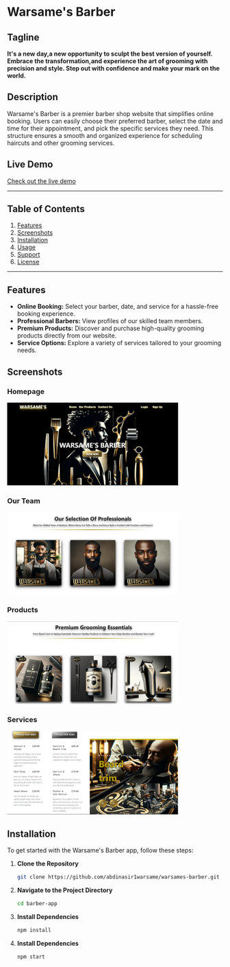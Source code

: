 # Warsame's Barber

## Tagline

**It's a new day,a new opportunity to sculpt the best version of yourself. Embrace the transformation,and experience the art of grooming with precision and style. Step out with confidence and make your mark on the world.**

## Description

Warsame's Barber is a premier barber shop website that simplifies online booking. Users can easily choose their preferred barber, select the date and time for their appointment, and pick the specific services they need. This structure ensures a smooth and organized experience for scheduling haircuts and other grooming services.

## Live Demo

[Check out the live demo](https://barber-site-seven.vercel.app/)

---

## Table of Contents

1. [Features](#features)
2. [Screenshots](#screenshots)
3. [Installation](#installation)
4. [Usage](#usage)
5. [Support](#support)
6. [License](#license)

---

## Features

- **Online Booking:** Select your barber, date, and service for a hassle-free booking experience.
- **Professional Barbers:** View profiles of our skilled team members.
- **Premium Products:** Discover and purchase high-quality grooming products directly from our website.
- **Service Options:** Explore a variety of services tailored to your grooming needs.

## Screenshots

### Homepage

<img src="./src/assets/screenshots/banner.png" alt="Homepage Banner" width="400">

### Our Team

<img src="./src/assets/screenshots/employees.png" alt="Employees" width="400">

### Products

<img src="./src/assets/screenshots/products.png" alt="Products" width="400">

### Services

<img src="./src/assets/screenshots/services.png" alt="Services" width="400">

## Installation

To get started with the Warsame's Barber app, follow these steps:

1. **Clone the Repository**
   ```bash
   git clone https://github.com/abdinasir1warsame/warsames-barber.git
   ```
2. **Navigate to the Project Directory**

   ```bash
   cd barber-app
   ```

3. **Install Dependencies**
   ```bash
   npm install
   ```
4. **Install Dependencies**

   ```bash
   npm start
   ```
